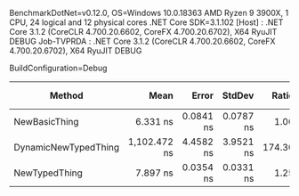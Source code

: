 
BenchmarkDotNet=v0.12.0, OS=Windows 10.0.18363
AMD Ryzen 9 3900X, 1 CPU, 24 logical and 12 physical cores
.NET Core SDK=3.1.102
  [Host]     : .NET Core 3.1.2 (CoreCLR 4.700.20.6602, CoreFX 4.700.20.6702), X64 RyuJIT DEBUG
  Job-TVPRDA : .NET Core 3.1.2 (CoreCLR 4.700.20.6602, CoreFX 4.700.20.6702), X64 RyuJIT DEBUG

BuildConfiguration=Debug  

|               Method |         Mean |     Error |    StdDev |  Ratio | RatioSD |  Gen 0 | Gen 1 | Gen 2 | Allocated |
|--------------------- |-------------:|----------:|----------:|-------:|--------:|-------:|------:|------:|----------:|
|        NewBasicThing |     6.331 ns | 0.0841 ns | 0.0787 ns |   1.00 |    0.00 | 0.0029 |     - |     - |      24 B |
| DynamicNewTypedThing | 1,102.472 ns | 4.4582 ns | 3.9521 ns | 174.30 |    2.48 | 0.0668 |     - |     - |     568 B |
|        NewTypedThing |     7.897 ns | 0.0354 ns | 0.0331 ns |   1.25 |    0.02 | 0.0029 |     - |     - |      24 B |
